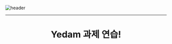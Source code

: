 ![header](https://capsule-render.vercel.app/api?type=Venom&color=gradient&height=300&section=header&text=Yedam%20project&fontSize=100&animation=fadeIn&fontAlignY=38&desc=ProjectX%20Web%20Mobile%20Programming&descAlignY=55&descAlign=70)
<hr>
<div align = center>
  <h1>Yedam 과제 연습!</h1>
</div>
